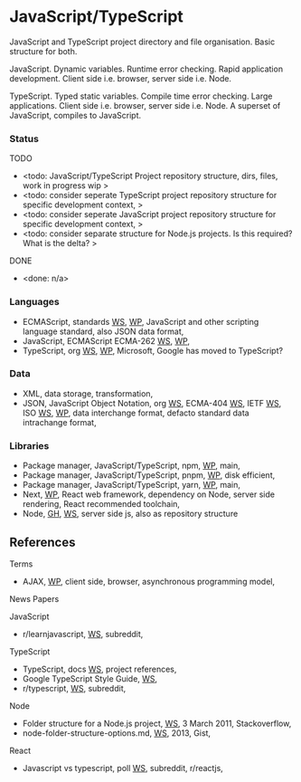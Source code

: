 # JavaScript/TypeScript

JavaScript and TypeScript project directory and file organisation. Basic structure for both. 

JavaScript. Dynamic variables. Runtime error checking. Rapid application development. Client side i.e. browser, server side i.e. Node.

TypeScript. Typed static variables. Compile time error checking. Large applications. Client side i.e. browser, server side i.e. Node. A superset of JavaScript, compiles to JavaScript. 

### Status

TODO
* <todo: JavaScript/TypeScript Project repository structure, dirs, files, work in progress wip >
* <todo: consider seperate TypeScript project repository structure for specific development context, >
* <todo: consider seperate JavaScript project repository structure for specific development context, >
* <todo: consider separate structure for Node.js projects. Is this required? What is the delta? >

DONE
* <done: n/a>

### Languages
* ECMAScript, standards [WS](https://ecma-international.org/publications-and-standards/standards/), [WP](https://en.wikipedia.org/wiki/ECMAScript), JavaScript and other scripting language standard, also JSON data format,
* JavaScript, ECMAScript ECMA-262 [WS](https://ecma-international.org/publications-and-standards/standards/ecma-262/), [WP](https://en.wikipedia.org/wiki/JavaScript), 
* TypeScript, org [WS](https://www.typescriptlang.org), [WP](https://en.wikipedia.org/wiki/TypeScript), Microsoft, Google has moved to TypeScript?

### Data
* XML, data storage, transformation, 
* JSON, JavaScript Object Notation, org [WS](https://www.json.org/json-en.html), ECMA-404 [WS](https://ecma-international.org/publications-and-standards/standards/ecma-404/), IETF [WS](https://www.rfc-editor.org/info/std90), ISO [WS](https://www.iso.org/standard/71616.html), [WP](https://en.wikipedia.org/wiki/JSON), data interchange format, defacto standard data intrachange format, 

### Libraries
* Package manager, JavaScript/TypeScript, npm, [WP](https://en.wikipedia.org/wiki/Npm), main, 
* Package manager, JavaScript/TypeScript, pnpm, [WP](https://en.wikipedia.org/wiki/Pnpm), disk efficient, 
* Package manager, JavaScript/TypeScript, yarn, [WP](https://en.wikipedia.org/wiki/Yarn_(package_manager)), main, 
* Next, [WP](https://en.wikipedia.org/wiki/Next.js), React web framework, dependency on Node, server side rendering, React recommended toolchain, 
* Node, [GH](https://github.com/nodejs/node), [WS](https://nodejs.org/en), server side js, also as repository structure

## References

Terms
* AJAX, [WP](https://en.wikipedia.org/wiki/Ajax_(programming)), client side, browser, asynchronous programming model, 

News Papers

JavaScript
* r/learnjavascript, [WS](https://www.reddit.com/r/learnjavascript/), subreddit, 

TypeScript
* TypeScript, docs [WS](https://www.typescriptlang.org/docs/handbook/project-references.html), project references,
* Google TypeScript Style Guide, [WS](https://google.github.io/styleguide/tsguide.html), 
* r/typescript, [WS](https://www.reddit.com/r/typescript/), subreddit, 

Node
* Folder structure for a Node.js project, [WS](https://stackoverflow.com/questions/5178334/folder-structure-for-a-node-js-project), 3 March 2011, Stackoverflow,
* node-folder-structure-options.md, [WS](https://gist.github.com/lancejpollard/1398757), 2013, Gist,

React
* Javascript vs typescript, poll [WS](https://www.reddit.com/r/reactjs/comments/14784fy/javascript_vs_typescript/), subreddit, r/reactjs, 
